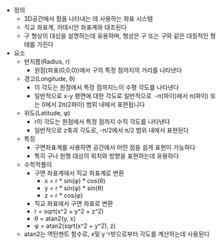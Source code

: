 - 정의
    - 3D공간에서 점을 나타내는 데 사용하는 좌표 시스템
    - 직교 좌표계, 카데시안 좌표계와 대조된다
    - 구 형상의 대상을 설명하는데 유용하며, 형상은 구 또는 구와 같은 대칭적인 형태를 가진다
- 요소
    - 반지름(Radius, r)
        - 원점(좌표(0,0,0))에서 구의 특정 점까지의 거리를 나타낸다
    - 경고(Longitude, θ)
        - 이 각도는 원점에서 특정 점까지느이 수평 각도를 나타낸다
        - 일반적으로 x-y 평면에 대한 각도로 일반적으로  -π(파이)에서 π(파이) 또는 0에서 2π(2파이) 범위 내에서 표현됩니다
    - 위도(Latitude, φ)
        - r이 각도는 원점에서 특정 점까지 수직 각도를 나타낸다
        - 일반적으로 z축과 각도로, -π/2에서 π/2 범위 내에서 표현된다
    - 특징
        - 구면좌표계를 사용하면 공간에서 어떤 점을 쉽게 표현이 가능하다
        - 특히 구나 원형 대상의 위치와 방향을 표현하는데 유용하다
    - 수학적풀이
        - 구면 좌표계에서 직교 좌표계로 변환
            - x = r * sin(φ) * cos(θ)
            - y = r * sin(φ) * sin(θ)
            - z = r * cos(φ)
        - 직교 좌표에서 구면 좌표로 변환
        - r = sqrt(x^2 + y^2 + z^2)
        - θ = atan2(y, x)
        - φ = atan2(sqrt(x^2 + y^2), z)
    - atan2는 역탄젠트 함수로, x및 yㄱ밧으로부터 각도를 계산하는데 사용된다